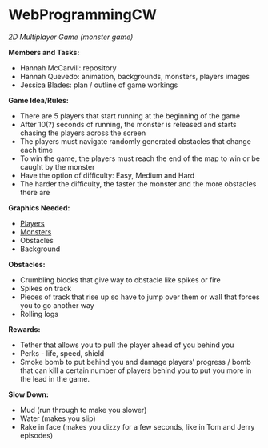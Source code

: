 # WebProgrammingCW
*2D Multiplayer Game (monster game)*

**Members and Tasks:**
- Hannah McCarvill: repository
- Hannah Quevedo: animation, backgrounds, monsters, players images
- Jessica Blades: plan / outline of game workings

**Game Idea/Rules:**
- There are 5 players that start running at the beginning of the game 
- After 10(?) seconds of running, the monster is released and starts chasing the players across the screen
- The players must navigate randomly generated obstacles that change each time
- To win the game, the players must reach the end of the map to win or be caught by the monster
- Have the option of difficulty: Easy, Medium and Hard 
- The harder the difficulty, the faster the monster and the more obstacles there are
	
**Graphics Needed:**
- [Players](https://craftpix.net/freebies/assassin-mage-viking-free-pixel-art-game-heroes/)
- [Monsters](https://craftpix.net/freebies/free-golems-chibi-2d-game-sprites/)
- Obstacles
- Background
	



**Obstacles:**
- Crumbling blocks that give way to obstacle like spikes or fire
- Spikes on track 
- Pieces of track that rise up so have to jump over them or wall that forces you to go another way
- Rolling logs

**Rewards:**
- Tether that allows you to pull the player ahead of you behind you
- Perks - life, speed, shield
- Smoke bomb to put behind you and damage players’ progress / bomb that can kill a certain number of players behind you to put you more in the lead in the game.

**Slow Down:**
- Mud (run through to make you slower) 
- Water (makes you slip)
- Rake in face (makes you dizzy for a few seconds, like in Tom and Jerry episodes)